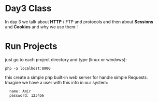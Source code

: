 # Day3 Class

In day 3 we talk about **HTTP** / FTP and protocols and then about **Sessions** and **Cookies** and why we use them !


# Run Projects
just go to each project directory and type (linux or windows):

    php -S localhost:8000 
this create a simple php built-in web server for handle simple Requests.
&nbsp;
Imagine we have a user with this info in our system:

      name: Amir
      password: 123456
